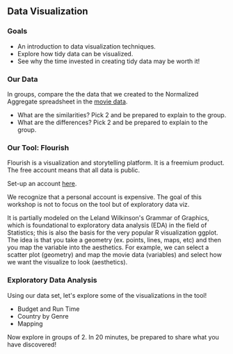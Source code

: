 ## Data Visualization


### Goals

- An introduction to data visualization techniques. 
- Explore how tidy data can be visualized. 
- See why the time invested in creating tidy data may be worth it!



### Our Data

In groups, compare the the data that we created to the Normalized Aggregate spreadsheet in the [movie data](https://docs.google.com/spreadsheets/d/10QFSYByVEQLY14oQChi4LCvzlTotCjvikdoLdcDWeNg/edit?usp=sharing). 
- What are the similarities?  Pick 2 and be prepared to explain to the group. 
- What are the differences? Pick 2 and be prepared to explain to the group. 


### Our Tool: Flourish

Flourish is a visualization and storytelling platform. It is a freemium product. The free account means that all data is public. 

Set-up an account [here](https://flourish.studio/).

We recognize that a personal account is expensive. The goal of this workshop is not to focus on the tool but of exploratory data viz. 

It is partially modeled on the Leland Wilkinson's Grammar of Graphics, which is foundational to exploratory data analysis (EDA) in the field of Statistics; this is also the basis for the very popular R visualization ggplot. The idea is that you take a geometry (ex. points, lines, maps, etc) and then you map the variable into the aesthetics. For example, we can select a scatter plot (geometry) and map the movie data (variables) and select how we want the visualize to look (aesthetics).  


### Exploratory Data Analysis


Using our data set, let's explore some of the visualizations in the tool!

- Budget and Run Time
- Country by Genre
- Mapping

Now explore in groups of 2. In 20 minutes, be prepared to share what you have discovered!
